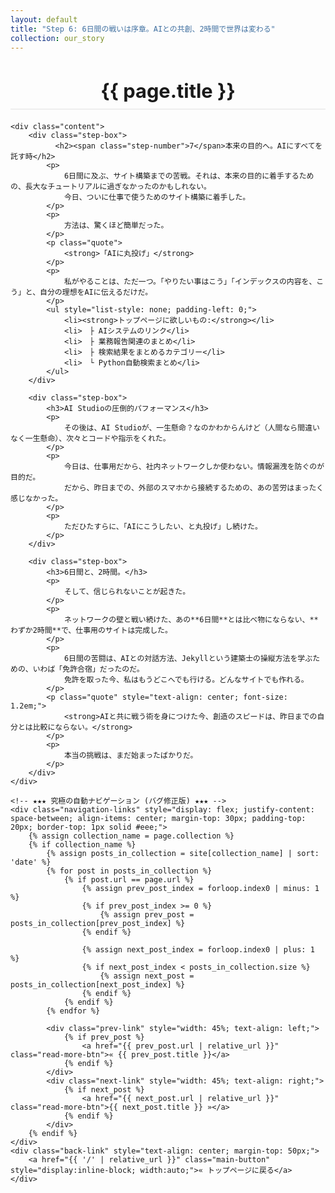 ```yaml
---
layout: default
title: "Step 6: 6日間の戦いは序章。AIとの共創、2時間で世界は変わる"
collection: our_story
---
```


<div class="container blog-post" style="max-width: 850px;">
    <header style="text-align:center; margin-bottom: 20px;">
         <h1 style="font-size: 2.2em; border-bottom: 2px solid #eee; padding-bottom:10px; margin-bottom: 5px;">{{ page.title }}</h1>
    </header>

    <div class="content">
        <div class="step-box">
              <h2><span class="step-number">7</span>本来の目的へ。AIにすべてを託す時</h2>
            <p>
                6日間に及ぶ、サイト構築までの苦戦。それは、本来の目的に着手するための、長大なチュートリアルに過ぎなかったのかもしれない。
                今日、ついに仕事で使うためのサイト構築に着手した。
            </p>
            <p>
                方法は、驚くほど簡単だった。
            </p>
            <p class="quote">
                <strong>「AIに丸投げ」</strong>
            </p>
            <p>
                私がやることは、ただ一つ。「やりたい事はこう」「インデックスの内容を、こう」と、自分の理想をAIに伝えるだけだ。
            </p>
            <ul style="list-style: none; padding-left: 0;">
                <li><strong>トップページに欲しいもの:</strong></li>
                <li>　├ AIシステムのリンク</li>
                <li>　├ 業務報告関連のまとめ</li>
                <li>　├ 検索結果をまとめるカテゴリー</li>
                <li>　└ Python自動検索まとめ</li>
            </ul>
        </div>

        <div class="step-box">
            <h3>AI Studioの圧倒的パフォーマンス</h3>
            <p>
                その後は、AI Studioが、一生懸命？なのかわからんけど（人間なら間違いなく一生懸命）、次々とコードや指示をくれた。
            </p>
            <p>
                今日は、仕事用だから、社内ネットワークしか使わない。情報漏洩を防ぐのが目的だ。
                だから、昨日までの、外部のスマホから接続するための、あの苦労はまったく感じなかった。
            </p>
            <p>
                ただひたすらに、「AIにこうしたい、と丸投げ」し続けた。
            </p>
        </div>

        <div class="step-box">
            <h3>6日間と、2時間。</h3>
            <p>
                そして、信じられないことが起きた。
            </p>
            <p>
                ネットワークの壁と戦い続けた、あの**6日間**とは比べ物にならない、**わずか2時間**で、仕事用のサイトは完成した。
            </p>
            <p>
                6日間の苦闘は、AIとの対話方法、Jekyllという建築士の操縦方法を学ぶための、いわば「免許合宿」だったのだ。
                免許を取った今、私はもうどこへでも行ける。どんなサイトでも作れる。
            </p>
            <p class="quote" style="text-align: center; font-size: 1.2em;">
                <strong>AIと共に戦う術を身につけた今、創造のスピードは、昨日までの自分とは比較にならない。</strong>
            </p>
            <p>
                本当の挑戦は、まだ始まったばかりだ。
            </p>
        </div>
    </div>

    <!-- ★★★ 究極の自動ナビゲーション (バグ修正版) ★★★ -->
    <div class="navigation-links" style="display: flex; justify-content: space-between; align-items: center; margin-top: 30px; padding-top: 20px; border-top: 1px solid #eee;">
        {% assign collection_name = page.collection %}
        {% if collection_name %}
            {% assign posts_in_collection = site[collection_name] | sort: 'date' %}
            {% for post in posts_in_collection %}
                {% if post.url == page.url %}
                    {% assign prev_post_index = forloop.index0 | minus: 1 %}
                    {% if prev_post_index >= 0 %}
                        {% assign prev_post = posts_in_collection[prev_post_index] %}
                    {% endif %}

                    {% assign next_post_index = forloop.index0 | plus: 1 %}
                    {% if next_post_index < posts_in_collection.size %}
                        {% assign next_post = posts_in_collection[next_post_index] %}
                    {% endif %}
                {% endif %}
            {% endfor %}
            
            <div class="prev-link" style="width: 45%; text-align: left;">
                {% if prev_post %}
                    <a href="{{ prev_post.url | relative_url }}" class="read-more-btn">« {{ prev_post.title }}</a>
                {% endif %}
            </div>
            <div class="next-link" style="width: 45%; text-align: right;">
                {% if next_post %}
                    <a href="{{ next_post.url | relative_url }}" class="read-more-btn">{{ next_post.title }} »</a>
                {% endif %}
            </div>
        {% endif %}
    </div>
    <div class="back-link" style="text-align: center; margin-top: 50px;">
        <a href="{{ '/' | relative_url }}" class="main-button" style="display:inline-block; width:auto;">« トップページに戻る</a>
    </div>
</div>